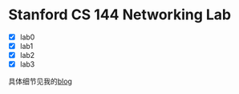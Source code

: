 Stanford CS 144 Networking Lab
==============================
- [x] lab0
- [x] lab1
- [x] lab2
- [x] lab3

具体细节见我的[blog](https://elite-zx.github.io/2023/05/31/Computer-Network/CS144/)
